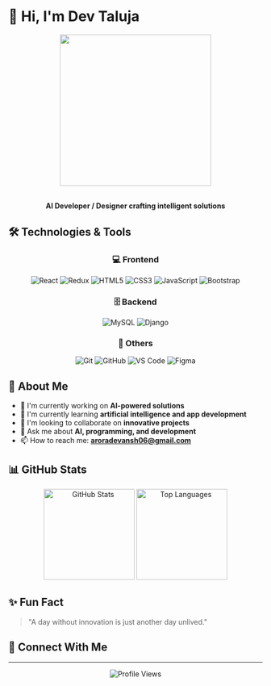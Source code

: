 # 👋 Hi, I'm Dev Taluja

<div align="center">
  <img src="https://media2.giphy.com/media/v1.Y2lkPTc5MGI3NjExODltY2pjaGUwYndweWlwdHMwdjEwbmx2cnVnbWUwM3RscW10YngxYyZlcD12MV9pbnRlcm5hbF9naWZfYnlfaWQmY3Q9Zw/vzO0Vc8b2VBLi/giphy.gif" width="300px" />
  <br><br>
  <p><strong>AI Developer / Designer crafting intelligent solutions</strong></p>
</div>

## 🛠️ Technologies & Tools

<div align="center">
  
  ### 💻 Frontend
  ![React](https://img.shields.io/badge/-React-61DAFB?style=for-the-badge&logo=react&logoColor=black)
  ![Redux](https://img.shields.io/badge/-Redux-764ABC?style=for-the-badge&logo=redux&logoColor=white)
  ![HTML5](https://img.shields.io/badge/-HTML5-E34F26?style=for-the-badge&logo=html5&logoColor=white)
  ![CSS3](https://img.shields.io/badge/-CSS3-1572B6?style=for-the-badge&logo=css3&logoColor=white)
  ![JavaScript](https://img.shields.io/badge/-JavaScript-F7DF1E?style=for-the-badge&logo=javascript&logoColor=black)
  ![Bootstrap](https://img.shields.io/badge/-Bootstrap-7952B3?style=for-the-badge&logo=bootstrap&logoColor=white)
  
  ### 🗄️ Backend
  ![MySQL](https://img.shields.io/badge/-MySQL-4479A1?style=for-the-badge&logo=mysql&logoColor=white)
  ![Django](https://img.shields.io/badge/-Django-092E20?style=for-the-badge&logo=django&logoColor=white)
  
  ### 🔧 Others
  ![Git](https://img.shields.io/badge/-Git-F05032?style=for-the-badge&logo=git&logoColor=white)
  ![GitHub](https://img.shields.io/badge/-GitHub-181717?style=for-the-badge&logo=github&logoColor=white)
  ![VS Code](https://img.shields.io/badge/-VS_Code-007ACC?style=for-the-badge&logo=visual-studio-code&logoColor=white)
  ![Figma](https://img.shields.io/badge/-Figma-F24E1E?style=for-the-badge&logo=figma&logoColor=white)
  
</div>

## 🚀 About Me

- 🔭 I'm currently working on **AI-powered solutions**
- 🌱 I'm currently learning **artificial intelligence and app development**
- 👯 I'm looking to collaborate on **innovative projects**
- 💬 Ask me about **AI, programming, and development**
- 📫 How to reach me: **aroradevansh06@gmail.com**

## 📊 GitHub Stats

<div align="center">
  <img src="https://github-readme-stats.vercel.app/api?username=DevTaluja&show_icons=true&theme=tokyonight" alt="GitHub Stats" height="180em" />
  <img src="https://github-readme-stats.vercel.app/api/top-langs/?username=DevTaluja&layout=compact&theme=tokyonight" alt="Top Languages" height="180em" />
</div>

## ✨ Fun Fact

> "A day without innovation is just another day unlived."

## 🔗 Connect With Me



---

<div align="center">
  <img src="https://komarev.com/ghpvc/?username=DevTaluja&color=blueviolet&style=flat-square" alt="Profile Views" />
</div> 
